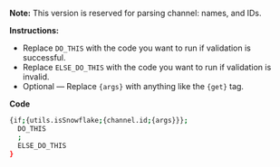 **Note:** This version is reserved for parsing channel: names, and IDs.

**Instructions:**
* Replace `DO_THIS` with the code you want to run if validation is successful.
* Replace `ELSE_DO_THIS` with the code you want to run if validation is invalid.
* Optional — Replace `{args}` with anything like the `{get}` tag.

**Code**
```sh
{if;{utils.isSnowflake;{channel.id;{args}}};
  DO_THIS
  ;
  ELSE_DO_THIS
}
```
